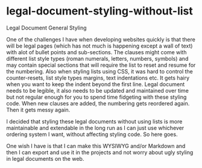 # legal-document-styling-without-list
Legal Document General Styling 

One of the challenges I have when developing websites quickly is that there will be legal pages (which has not much is happening except a wall of text) with alot of bullet points and sub-sections. The clauses might come with different list style types (roman numerals, letters, numbers, symbols) and may contain special sections that will require the list to reset and resume for the numbering. Also when styling lists using CSS, it was hard to control the counter-resets, list style types margins, text indentations etc. It gets hairy when you want to keep the indent beyond the first line. Legal document needs to be legible, it also needs to be updated and maintained over time but not regular enough for you to spend time fidgeting with these styling code. When new clauses are added, the numbering gets reordered again. Then it gets messy again.

I decided that styling these legal documents without using lists is more maintainable and extendable in the long run as I can just use whichever ordering system I want, without affecting styling code. So here goes. 


One wish I have is that I can make this WYSIWYG and/or Markdown and then I can export and use it in the projects and not worry about ugly styling in legal documents on the web. 
